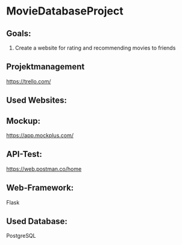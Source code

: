 # MovieDatabaseProject

## Goals:
  1. Create a website for rating and recommending movies to friends

## Projektmanagement

https://trello.com/

## Used Websites:

## Mockup:
https://app.mockplus.com/

## API-Test:
https://web.postman.co/home

## Web-Framework:
Flask

## Used Database:
PostgreSQL

